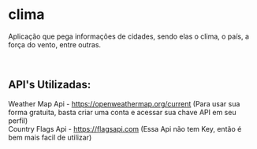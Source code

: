 # clima

Aplicação que pega informações de cidades, sendo elas o clima, o país, a força do vento, entre outras.

</br>

## API's Utilizadas: 

Weather Map Api - https://openweathermap.org/current 
(Para usar sua forma gratuita, basta criar uma conta e acessar sua chave API em seu perfil)
<br>
Country Flags Api - https://flagsapi.com
(Essa Api não tem Key, então é bem mais facil de utilizar)